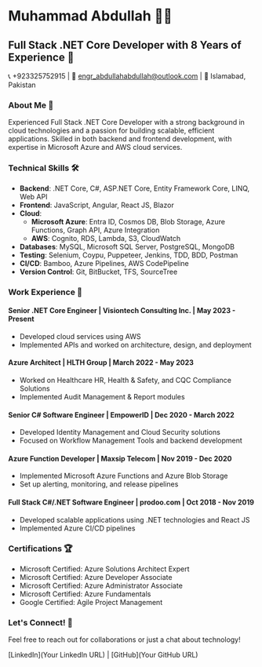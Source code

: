 # Muhammad Abdullah 👨‍💻

## Full Stack .NET Core Developer with 8 Years of Experience 🚀

📞 +923325752915 | 📧 engr_abdullahabdullah@outlook.com | 📍 Islamabad, Pakistan

### About Me 🌟

Experienced Full Stack .NET Core Developer with a strong background in cloud technologies and a passion for building scalable, efficient applications. Skilled in both backend and frontend development, with expertise in Microsoft Azure and AWS cloud services.

### Technical Skills 🛠️

- **Backend**: .NET Core, C#, ASP.NET Core, Entity Framework Core, LINQ, Web API
- **Frontend**: JavaScript, Angular, React JS, Blazor
- **Cloud**: 
  - **Microsoft Azure**: Entra ID, Cosmos DB, Blob Storage, Azure Functions, Graph API, Azure Integration
  - **AWS**: Cognito, RDS, Lambda, S3, CloudWatch
- **Databases**: MySQL, Microsoft SQL Server, PostgreSQL, MongoDB
- **Testing**: Selenium, Coypu, Puppeteer, Jenkins, TDD, BDD, Postman
- **CI/CD**: Bamboo, Azure Pipelines, AWS CodePipeline
- **Version Control**: Git, BitBucket, TFS, SourceTree

### Work Experience 💼

#### Senior .NET Core Engineer | Visiontech Consulting Inc. | May 2023 - Present
- Developed cloud services using AWS
- Implemented APIs and worked on architecture, design, and deployment

#### Azure Architect | HLTH Group | March 2022 - May 2023
- Worked on Healthcare HR, Health & Safety, and CQC Compliance Solutions
- Implemented Audit Management & Report modules

#### Senior C# Software Engineer | EmpowerID | Dec 2020 - March 2022
- Developed Identity Management and Cloud Security solutions
- Focused on Workflow Management Tools and backend development

#### Azure Function Developer | Maxsip Telecom | Nov 2019 - Dec 2020
- Implemented Microsoft Azure Functions and Azure Blob Storage
- Set up alerting, monitoring, and release pipelines

#### Full Stack C#/.NET Software Engineer | prodoo.com | Oct 2018 - Nov 2019
- Developed scalable applications using .NET technologies and React JS
- Implemented Azure CI/CD pipelines

### Certifications 🏆

- Microsoft Certified: Azure Solutions Architect Expert
- Microsoft Certified: Azure Developer Associate
- Microsoft Certified: Azure Administrator Associate
- Microsoft Certified: Azure Fundamentals
- Google Certified: Agile Project Management

### Let's Connect! 🤝

Feel free to reach out for collaborations or just a chat about technology!

[LinkedIn](Your LinkedIn URL) | [GitHub](Your GitHub URL)
